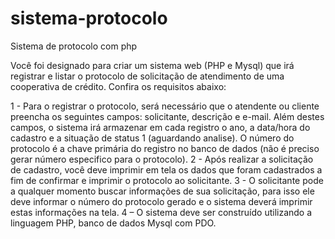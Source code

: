 # sistema-protocolo
Sistema de protocolo com php

Você foi designado para criar um sistema web (PHP e Mysql) que irá registrar e listar o protocolo de solicitação de atendimento de uma cooperativa de crédito. Confira os requisitos abaixo:

1 - Para o registrar o protocolo, será necessário que o atendente ou cliente preencha os seguintes campos: solicitante, descrição e e-mail. Além destes campos, o sistema irá armazenar em cada registro o ano, a data/hora do cadastro e a situação de status 1 (aguardando analise). O número do protocolo é a chave primária do registro no banco de dados (não é preciso gerar número especifico para o protocolo).
2 - Após realizar a solicitação de cadastro, você deve imprimir em tela os dados que foram cadastrados a fim de confirmar e imprimir o protocolo ao solicitante.
3 - O solicitante pode a qualquer momento buscar informações de sua solicitação, para isso ele deve informar o número do protocolo gerado e o sistema deverá imprimir estas informações na tela.
4 – O sistema deve ser construído utilizando a linguagem PHP, banco de dados Mysql com PDO.
